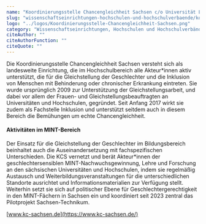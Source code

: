 ```yaml
---
name: "Koordinierungsstelle Chancengleichheit Sachsen c/o Universität Leipzig"
slug: "wissenschaftseinrichtungen-hochschulen-und-hochschulverbaende/koordinierungsstelle-chancengleichheit-sachsen-co-universitaet-leipzig"
logo: "../logos/Koordinierungsstelle-Chancengleichheit-Sachsen.png"
category: "Wissenschaftseinrichtungen, Hochschulen und Hochschulverbände"
citeAuthor: ""
citeAuthorFunction: ""
citeQuote: ""
---
```


Die Koordinierungsstelle Chancengleichheit Sachsen versteht sich als landesweite Einrichtung, die im Hochschulbereich alle Akteur\*innen aktiv unterstützt, die für die Gleichstellung der Geschlechter und die Inklusion von Menschen mit Behinderung oder chronischer Erkrankung eintreten. Sie wurde ursprünglich 2009 zur Unterstützung der Gleichstellungsarbeit, und dabei vor allem der Frauen- und Gleichstellungsbeauftragten an Universitäten und Hochschulen, gegründet. Seit Anfang 2017 wirkt sie zudem als Fachstelle Inklusion und unterstützt seitdem auch in diesem Bereich die Bemühungen um echte Chancengleichheit.

#### Aktivitäten im MINT-Bereich

Der Einsatz für die Gleichstellung der Geschlechter im Bildungsbereich beinhaltet auch die Auseinandersetzung mit fachspezifischen Unterschieden. Die KCS vernetzt und berät Akteur\*innen der geschlechtersensiblen MINT-Nachwuchsgewinnung, Lehre und Forschung an den sächsischen Universitäten und Hochschulen, indem sie regelmäßig Austausch und Weiterbildungsveranstaltungen für die unterschiedlichen Standorte ausrichtet und Informationsmaterialien zur Verfügung stellt. Weiterhin setzt sie sich auf politischer Ebene für Geschlechtergerechtigkeit in den MINT-Fächern in Sachsen ein und koordiniert seit 2023 zentral das Pilotprojekt Sachsen-Technikum.

[www.kc-sachsen.de](https://www.kc-sachsen.de/)

